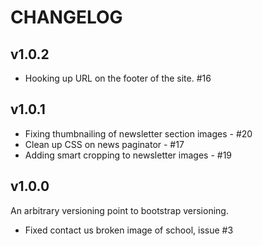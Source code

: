 CHANGELOG
=========

v1.0.2
------

  * Hooking up URL on the footer of the site. #16

v1.0.1
------

  * Fixing thumbnailing of newsletter section images - #20
  * Clean up CSS on news paginator - #17
  * Adding smart cropping to newsletter images - #19

v1.0.0
------

An arbitrary versioning point to bootstrap versioning.

  * Fixed contact us broken image of school, issue #3